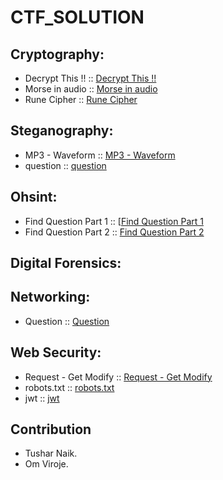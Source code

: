 # CTF_SOLUTION 

## Cryptography:

- Decrypt This !! :: [Decrypt This !!](0Cryptography/Decrypt%20This%20!!.md)
- Morse in audio :: [Morse in audio](0Cryptography/Morse%20in%20audio.md)
- Rune Cipher :: [Rune Cipher](0Cryptography/Rune%20Cipher.md)

## Steganography:

- MP3 - Waveform :: [MP3 - Waveform](1Steganography/MP3%20-%20Waveform.md)
- question :: [question](1Steganography/question.md)


## Ohsint:

- Find Question Part 1 :: [[Find Question Part 1](3Ohsint/Find%20Questions%20Part%201.md)
- Find Question Part 2 :: [Find Question Part 2](3Ohsint/Find%20Questions%20Part%202.md)

## Digital Forensics:


## Networking:

- Question :: [Question](5Networking/Question.md)


## Web Security:

 - Request - Get Modify :: [Request - Get Modify](6Web%20Security/Request%20Get%20Modify.md)
 - robots.txt :: [robots.txt](6Web%20Security/robots.txt.md)
 - jwt :: [jwt](6Web%20Security/JWT.md)



## Contribution 

- Tushar Naik.
- Om Viroje.
